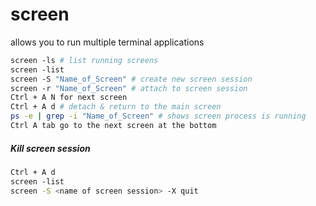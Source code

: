 # screen 
allows you to run multiple terminal applications 
```bash
screen -ls # list running screens 
screen -list 
screen -S "Name_of_Screen" # create new screen session 
screen -r "Name_of_Screen" # attach to screen session 
Ctrl + A N for next screen 
Ctrl + A d # detach & return to the main screen 
ps -e | grep -i "Name_of_Screen" # shows screen process is running  
Ctrl A tab go to the next screen at the bottom
```

##### Kill screen session
```bash
Ctrl + A d
screen -list 
screen -S <name of screen session> -X quit

```





